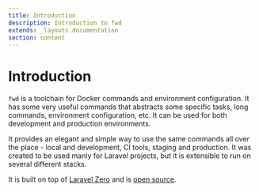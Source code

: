 ```yaml
---
title: Introduction
description: Introduction to fwd
extends: _layouts.documentation
section: content
---
```


# Introduction

`fwd` is a toolchain for Docker commands and environment configuration. It has some very useful commands that abstracts some specific tasks, long commands, environment configuration, etc. It can be used for both development and production environments.

It provides an elegant and simple way to use the same commands all over the place - local and development, CI tools, staging and production. It was created to be used manly for Laravel projects, but it is extensible to run on several different stacks.

It is built on top of [Laravel Zero](https://laravel-zero.com/) and is [open source](https://github.com/fireworkweb/fwd/).
